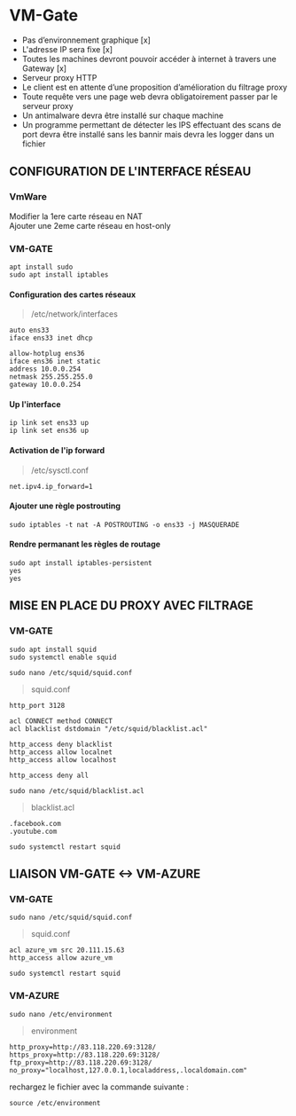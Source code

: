 # VM-Gate
- Pas d’environnement graphique [x]
- L'adresse IP sera fixe [x]
- Toutes les machines devront pouvoir accéder à internet à travers une Gateway [x]
- Serveur proxy HTTP 
- Le client est en attente d’une proposition d’amélioration du filtrage proxy 
- Toute requête vers une page web devra obligatoirement passer par le serveur proxy 
- Un antimalware devra être installé sur chaque machine
- Un programme permettant de détecter les IPS effectuant des scans de port devra être installé sans les bannir mais devra les logger dans un fichier

## CONFIGURATION DE L'INTERFACE RÉSEAU
### VmWare
Modifier la 1ere carte réseau en NAT  
Ajouter une 2eme carte réseau en host-only
### VM-GATE
```
apt install sudo
sudo apt install iptables
```
#### Configuration des cartes réseaux
> /etc/network/interfaces
```
auto ens33
iface ens33 inet dhcp

allow-hotplug ens36
iface ens36 inet static
address 10.0.0.254
netmask 255.255.255.0
gateway 10.0.0.254
```
#### Up l'interface
```
ip link set ens33 up
ip link set ens36 up
```
#### Activation de l'ip forward
> /etc/sysctl.conf
```
net.ipv4.ip_forward=1
```
#### Ajouter une règle postrouting
```
sudo iptables -t nat -A POSTROUTING -o ens33 -j MASQUERADE
```
#### Rendre permanant les règles de routage
```
sudo apt install iptables-persistent
yes
yes
```
## MISE EN PLACE DU PROXY AVEC FILTRAGE
### VM-GATE
``` 
sudo apt install squid  
sudo systemctl enable squid
```
```
sudo nano /etc/squid/squid.conf
```
> squid.conf
```
http_port 3128

acl CONNECT method CONNECT
acl blacklist dstdomain "/etc/squid/blacklist.acl"

http_access deny blacklist
http_access allow localnet
http_access allow localhost

http_access deny all
```
```
sudo nano /etc/squid/blacklist.acl
```
> blacklist.acl
```
.facebook.com
.youtube.com
```
```
sudo systemctl restart squid
```
## LIAISON VM-GATE <-> VM-AZURE
### VM-GATE
```
sudo nano /etc/squid/squid.conf
```
> squid.conf
```
acl azure_vm src 20.111.15.63
http_access allow azure_vm
```
```
sudo systemctl restart squid
```
### VM-AZURE
```
sudo nano /etc/environment
```
> environment
```
http_proxy=http://83.118.220.69:3128/
https_proxy=http://83.118.220.69:3128/
ftp_proxy=http://83.118.220.69:3128/
no_proxy="localhost,127.0.0.1,localaddress,.localdomain.com"
```
rechargez le fichier avec la commande suivante :
```
source /etc/environment
```


